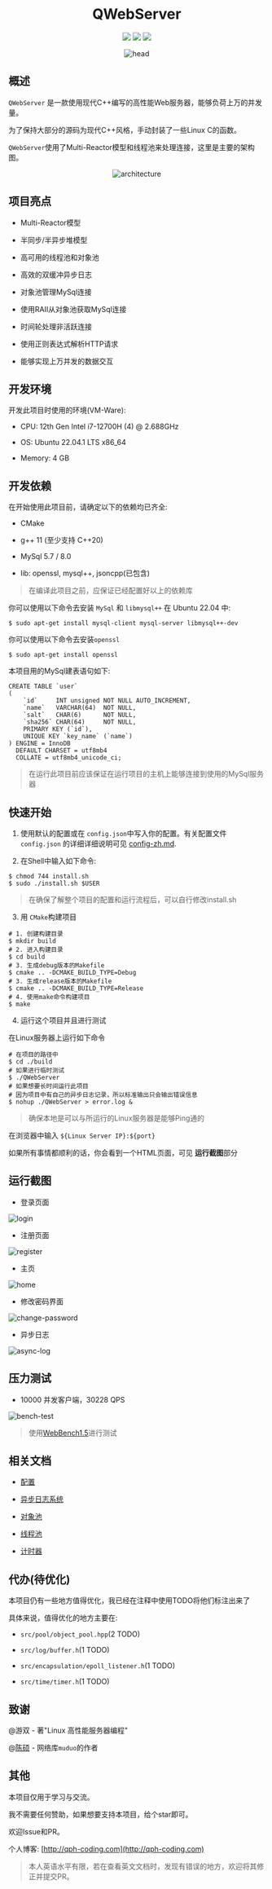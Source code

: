 <h1 align="center"> QWebServer </h1>

<div align="center">

![](https://img.shields.io/badge/License-Apache--2.0-yellowgreen)
![](https://img.shields.io/badge/Author-QPH--Coding-yellowgreen)
![](https://img.shields.io/badge/Language-CPlusPlus-yellowgreen)


<img src="docs/assets/QWebServer.png" align="center" alt="head">
</div>

## 概述

`QWebServer` 是一款使用现代C++编写的高性能Web服务器，能够负荷上万的并发量。

为了保持大部分的源码为现代C++风格，手动封装了一些Linux C的函数。

`QWebServer`使用了Multi-Reactor模型和线程池来处理连接，这里是主要的架构图。

<div align="center">

<img src="docs/assets/WebserverArchitecture.drawio.png"  align="center" alt="architecture">

</div>

## 项目亮点

- Multi-Reactor模型

- 半同步/半异步堆模型

- 高可用的线程池和对象池

- 高效的双缓冲异步日志

- 对象池管理MySql连接

- 使用RAII从对象池获取MySql连接

- 时间轮处理非活跃连接

- 使用正则表达式解析HTTP请求

- 能够实现上万并发的数据交互

## 开发环境

开发此项目时使用的环境(VM-Ware):

- CPU: 12th Gen Intel i7-12700H (4) @ 2.688GHz

- OS: Ubuntu 22.04.1 LTS x86_64

- Memory: 4 GB

## 开发依赖

在开始使用此项目前，请确定以下的依赖均已齐全:

- CMake

- g++ 11 (至少支持 C++20)

- MySql 5.7 / 8.0

- lib: openssl, mysql++, jsoncpp(已包含)

> 在编译此项目之前，应保证已经配置好以上的依赖库

你可以使用以下命令去安装 `MySql` 和 `libmysql++` 在 Ubuntu 22.04 中:

```shell
$ sudo apt-get install mysql-client mysql-server libmysql++-dev 
```

你可以使用以下命令去安装`openssl`

```shell
$ sudo apt-get install openssl
```

本项目用的MySql建表语句如下:

```mysql
CREATE TABLE `user`
(
    `id`     INT unsigned NOT NULL AUTO_INCREMENT,
    `name`   VARCHAR(64)  NOT NULL,
    `salt`   CHAR(6)      NOT NULL,
    `sha256` CHAR(64)     NOT NULL,
    PRIMARY KEY (`id`),
    UNIQUE KEY `key_name` (`name`)
) ENGINE = InnoDB
  DEFAULT CHARSET = utf8mb4
  COLLATE = utf8mb4_unicode_ci;
```

> 在运行此项目前应该保证在运行项目的主机上能够连接到使用的MySql服务器

## 快速开始

1. 使用默认的配置或在 `config.json`中写入你的配置。有关配置文件  `config.json`
   的详细详细说明可见 [config-zh.md](docs/config-zh.md).

2. 在Shell中输入如下命令:

```shell
$ chmod 744 install.sh
$ sudo ./install.sh $USER
```

> 在确保了解整个项目的配置和运行流程后，可以自行修改install.sh

3. 用 `CMake`构建项目

```shell
# 1. 创建构建目录
$ mkdir build
# 2. 进入构建目录
$ cd build
# 3. 生成debug版本的Makefile
$ cmake .. -DCMAKE_BUILD_TYPE=Debug
# 3. 生成release版本的Makefile
$ cmake .. -DCMAKE_BUILD_TYPE=Release
# 4. 使用make命令构建项目
$ make
```

4. 运行这个项目并且进行测试

在Linux服务器上运行如下命令

```shell
# 在项目的路径中
$ cd ./build
# 如果进行临时测试 
$ ./QWebServer
# 如果想要长时间运行此项目
# 因为项目中有自己的异步日志记录，所以标准输出只会输出错误信息
$ nohup ./QWebServer > error.log &
```

> 确保本地是可以与所运行的Linux服务器是能够Ping通的

在浏览器中输入 `${Linux Server IP}:${port}`

如果所有事情都顺利的话，你会看到一个HTML页面，可见 **运行截图**部分

## 运行截图

- 登录页面

<img src="docs/assets/login.png" align="center" alt="login">

- 注册页面

<img src="docs/assets/register.png" align="center" alt="register">

- 主页

<img src="docs/assets/home.png" align="center" alt="home">

- 修改密码界面

<img src="docs/assets/change-password.png" align="center" alt="change-password">

- 异步日志

<img src="docs/assets/async-log.png" align="center" alt="async-log">

## 压力测试

- 10000 并发客户端，30228 QPS

<img src="docs/assets/bench.png" align="center" alt="bench-test">

> 使用[WebBench1.5](https://github.com/EZLippi/WebBench)进行测试

## 相关文档

- [配置](docs/config-zh.md)

- [异步日志系统](docs/asynclog-zh.md)

- [对象池](docs/object-pool-zh.md)

- [线程池](docs/thread-pool-zh.md)

- [计时器](docs/timer-zh.md)

## 代办(待优化)

本项目仍有一些地方值得优化，我已经在注释中使用TODO将他们标注出来了

具体来说，值得优化的地方主要在:

- `src/pool/object_pool.hpp`(2 TODO)

- `src/log/buffer.h`(1 TODO)

- `src/encapsulation/epoll_listener.h`(1 TODO)

- `src/time/timer.h`(1 TODO)

## 致谢

@游双 - 著"Linux 高性能服务器编程"

@[陈硕](https://github.com/chenshuo) - 网络库`muduo`的作者

## 其他

本项目仅用于学习与交流。

我不需要任何赞助，如果想要支持本项目，给个star即可。

欢迎Issue和PR。

个人博客: [http://qph-coding.com](http://qph-coding.com)

> 本人英语水平有限，若在查看英文文档时，发现有错误的地方，欢迎将其修正并提交PR。